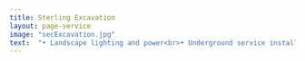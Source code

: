 ```yaml
---
title: Sterling Excavation
layout: page-service
image: "secExcavation.jpg"
text:  "• Landscape lighting and power<br>• Underground service installs<br>• Street crossings<br>• Joint utility trenching and installation<br>• Vault installations<br>• Street lights<br>• Pedestrian lights"
---
```

